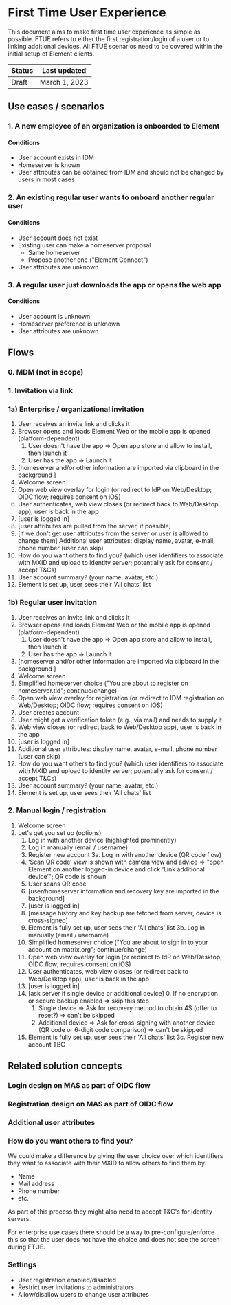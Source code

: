 # First Time User Experience

This document aims to make first time user experience as simple as possible. FTUE refers to either the first registration/login of a user or to linking additional devices. All FTUE scenarios need to be covered within the initial setup of Element clients.

| Status | Last updated |
|--|--|
| Draft | March 1, 2023 |

## Use cases / scenarios

### 1. A new employee of an organization is onboarded to Element

#### Conditions
- User account exists in IDM
- Homeserver is known
- User attributes can be obtained from IDM and should not be changed by users in most cases

### 2. An existing regular user wants to onboard another regular user

#### Conditions
- User account does not exist
- Existing user can make a homeserver proposal
	- Same homeserver
	- Propose another one ("Element Connect")
- User attributes are unknown

### 3. A regular user just downloads the app or opens the web app

#### Conditions
- User account is unknown
- Homeserver preference is unknown
- User attributes are unknown

## Flows

### 0. MDM (not in scope)

### 1. Invitation via link

### 1a) Enterprise / organizational invitation

1. User receives an invite link and clicks it
2. Browser opens and loads Element Web or the mobile app is opened (platform-dependent)
	1. User doesn't have the app => Open app store and allow to install, then launch it
	2. User has the app => Launch it
3. [homeserver and/or other information are imported via clipboard in the background ]
4. Welcome screen
5. Open web view overlay for login (or redirect to IdP on Web/Desktop; OIDC flow; requires consent on iOS)
6. User authenticates, web view closes (or redirect back to Web/Desktop app), user is back in the app
7. [user is logged in]
8. [user attributes are pulled from the server, if possible]
9. [if we don't get user attributes from the server or user is allowed to change them] Additional user attributes: display name, avatar, e-mail, phone number (user can skip)
10. How do you want others to find you? (which user identifiers to associate with MXID and upload to identity server; potentially ask for consent / accept T&Cs)
11. User account summary? (your name, avatar, etc.)
12. Element is set up, user sees their 'All chats' list 


### 1b) Regular user invitation

1. User receives an invite link and clicks it
2. Browser opens and loads Element Web or the mobile app is opened (platform-dependent)
	1. User doesn't have the app => Open app store and allow to install, then launch it
	2. User has the app => Launch it
3. [homeserver and/or other information are imported via clipboard in the background ]
4. Welcome screen
5. Simplified homeserver choice ("You are about to register on homeserver.tld"; continue/change)
6. Open web view overlay for registration (or redirect to IDM registration on Web/Desktop; OIDC flow; requires consent on iOS)
7. User creates account
8. User might get a verification token (e.g., via mail) and needs to supply it
9. Web view closes (or redirect back to Web/Desktop app), user is back in the app
10. [user is logged in]
11. Additional user attributes: display name, avatar, e-mail, phone number (user can skip)
12. How do you want others to find you? (which user identifiers to associate with MXID and upload to identity server; potentially ask for consent / accept T&Cs)
13. User account summary? (your name, avatar, etc.)
14. Element is set up, user sees their 'All chats' list 

### 2. Manual login / registration

1.  Welcome screen
2.  Let's get you set up (options)
	1.  Log in with another device (highlighted prominently)
	2.  Log in manually (email / username)
	3.  Register new account
3a.  Log in with another device (QR code flow)
	1.  ‘Scan QR code’ view is shown with camera view and advice => "open Element on another logged-in device and click ‘Link additional device’"; QR code is shown
	2.  User scans QR code
	3.  [user/homeserver information and recovery key are imported in the background]
	4.  [user is logged in]
	5.  [message history and key backup are fetched from server, device is cross-signed]
	6.  Element is fully set up, user sees their 'All chats' list
3b. Log in manually (email / username)
	1. Simplified homeserver choice ("You are about to sign in to your account on matrix.org"; continue/change)
	2. Open web view overlay for login (or redirect to IdP on Web/Desktop; OIDC flow; requires consent on iOS)
	3. User authenticates, web view closes (or redirect back to Web/Desktop app), user is back in the app
	4. [user is logged in]
	5. [ask server if single device or additional device]
		0. If no encryption or secure backup enabled => skip this step
		1. Single device => Ask for recovery method to obtain 4S (offer to reset?) => can't be skipped
		2. Additional device => Ask for cross-signing with another device (QR code or 6-digit code comparison) => can't be skipped
	6. Element is fully set up, user sees their 'All chats' list
3c. Register new account
	TBC

## Related solution concepts

### Login design on MAS as part of OIDC flow

### Registration design on MAS as part of OIDC flow

### Additional user attributes

### How do you want others to find you?

We could make a difference by giving the user choice over which identifiers they want to associate with their MXID to allow others to find them by.

- Name
- Mail address
- Phone number
- etc.

As part of this process they might also need to accept T&C's for identity servers.

For enterprise use cases there should be a way to pre-configure/enforce this so that the user does not have the choice and does not see the screen during FTUE.

### Settings
- User registration enabled/disabled
- Restrict user invitations to administrators
- Allow/disallow users to change user attributes
